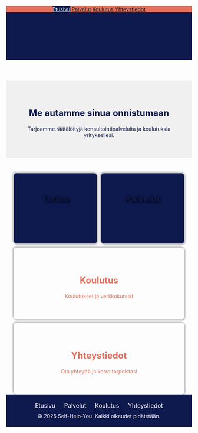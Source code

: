 <!DOCTYPE html>
<html lang="fi">
<head>
  <meta charset="UTF-8" />
  <meta name="viewport" content="width=device-width, initial-scale=1" />
  <title>Self-Help-You</title>
  <style>
    /* Styling the navigation bar */
    .navbar {
      background-color: #e1705d;
      overflow: hidden;
      text-align: center;
    }

    .navbar a {
      display: inline-block;
      padding: 14px 20px;
      text-decoration: none;
      color: white;
      font-size: 14px;
      transition: background-color 0.3s ease;
    }

    .navbar a:hover {
      background-color: #ddd;
      color: black;
    }

    .navbar a.active {
      background-color: #0e194d;
      color: white;
    }

    .navbar .icon {
      z-index: 2;
      display: none;
      font-size: 27px;
      color: white;
      padding: 14px 20px;
      background-color: #0e194d;
      cursor: pointer;
    }

    @media screen and (max-width: 768px) {
      .navbar a {
        display: none;
        width: 100%;
        text-align: left;
        padding: 14px;
      }

      .navbar a.active {
        background-color: #0e194d;
        color: white;
      }

      .navbar .icon {
        display: block;
      }

      .navbar.responsive a {
        display: block;
      }

      .navbar.responsive .icon {
        position: absolute;
        right: 0;
        top: 0;
      }
    }

    .header {
      background-color: #0e194d;
      color: white;
      padding: 20px;
      text-align: center;
      position: relative;
      overflow: hidden;
    }

    .header h1 {
      display: inline-block;
      font-size: 27px;
      white-space: nowrap;
      animation: rollText 10s linear infinite;
      position: relative;
      z-index: 2;
    }

    @keyframes rollText {
      0% {
        transform: translateX(100%);
      }
      100% {
        transform: translateX(-100%);
      }
    }

    .intro-text {
      text-align: center;
      padding: 40px;
      background-color: #f0f0f0;
    }

    .intro-text h2 {
      font-size: 24px;
      color: #0e194d;
    }

    .intro-text p {
      font-size: 14px;
      color: #0e194d;
    }

    .box-container {
      display: grid;
      grid-template-columns: 1fr 1fr;
      gap: 10px;
      margin-top: 40px;
      padding: 0 20px;
    }

    .box-container .box-image {
      grid-column: span 2;
    }

    .box {
      background-color: #0e194d;
      box-shadow: 2px 2px 5px rgba(0, 0, 0, 0.3),
                  -2px -2px 5px rgba(92, 97, 102, 0.5);
      border: 1px solid #ddd;
      border-radius: 8px;
      text-align: center;
      padding: 20px;
      transition: transform 0.3s ease;
    }

    .box h3 {
      margin-bottom: 15px;
      font-size: 24px;
      text-shadow: 2px 2px 5px black;
      color: #0e194d;
    }

    .box p {
      font-size: 14px;
      color: #0e194d;
    }

    .box:hover {
      transform: translateY(-10px);
    }

    .box-small {
      background-image: url('Pallot.jpg');
      box-shadow: 2px 2px 5px rgba(0, 0, 0, 0.3),
                  -2px -2px 5px rgba(92, 97, 102, 0.5);
      padding: 20px;
      height: 150px;
      border-radius: 8px;
      text-align: center;
      transition: transform 0.3s ease;
      color: #0e194d;
    }

    .box-image {
      background-image: url('Kuva20.jpg');
      background-size: cover;
      background-position: center;
      color: #0e194d;
      padding: 40px;
      text-align: center;
      border-radius: 8px;
      box-shadow: 2px 2px 5px rgba(0, 0, 0, 0.3),
                  -2px -2px 5px rgba(92, 97, 102, 0.5);
    }

    .box-image h3 {
      margin-bottom: 20px;
      font-size: 24px;
      color: #e1705d;
    }

    .box-image p {
      font-size: 14px;
      color: #e1705d;
    }

    footer {
      text-align: center;
      padding: 20px;
      background-color: #0e194d;
      color: white;
    }

    footer a {
      text-decoration: none;
      color: white;
      font-size: 16px;
      margin: 0 10px;
      transition: color 0.3s ease;
    }

    footer a:hover {
      color: #FF5733;
    }

    footer a:visited {
      color: #8E44AD;
    }

    .footer-bottom {
      padding-top: 10px;
    }

    section {
      padding-bottom: 40px;
    }
  </style>
</head>
<body>

  <nav class="navbar" id="myNavbar">
    <a href="#" class="active">Etusivu</a>
    <a href="#">Palvelut</a>
    <a href="#">Koulutus</a>
    <a href="#">Yhteystiedot</a>
    <a href="javascript:void(0);" class="icon" onclick="toggleNavbar()">&#9776;</a>
  </nav>

  <header class="header">
    <h1>Tervetuloa Self-Help-You -palveluun!</h1>
  </header>

  <section class="intro-text">
    <h2>Me autamme sinua onnistumaan</h2>
    <p>Tarjoamme räätälöityjä konsultointipalveluita ja koulutuksia yrityksellesi.</p>
  </section>

  <section class="box-container">
    <div class="box-small box">
      <h3>Tarina</h3>
      <p>Yrityksemme tarina ja arvot</p>
    </div>
    <div class="box-small box">
      <h3>Palvelut</h3>
      <p>Tutustu tarjoamiimme palveluihin</p>
    </div>
    <div class="box-image">
      <h3>Koulutus</h3>
      <p>Koulutukset ja verkkokurssit</p>
    </div>
    <div class="box-image">
      <h3>Yhteystiedot</h3>
      <p>Ota yhteyttä ja kerro tarpeistasi</p>
    </div>
  </section>

  <footer>
    <div>
      <a href="#">Etusivu</a>
      <a href="#">Palvelut</a>
      <a href="#">Koulutus</a>
      <a href="#">Yhteystiedot</a>
    </div>
    <div class="footer-bottom">
      &copy; 2025 Self-Help-You. Kaikki oikeudet pidätetään.
    </div>
  </footer>

  <script>
    function toggleNavbar() {
      var x = document.getElementById("myNavbar");
      if (x.className === "navbar") {
        x.className += " responsive";
      } else {
        x.className = "navbar";
      }
    }
  </script>
</body>
</html>
